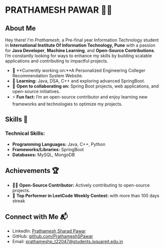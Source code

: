 
# PRATHAMESH PAWAR 👨‍💻

## About Me

Hey there! *I'm Prathamesh*, a Pre-final year Information Technology student in **International Institute Of Information Technology, Pune** with a passion for **Java Developer**, **Machine Learning**, and **Open-Source Contributions**. I’m constantly looking for ways to enhance my skills by building scalable applications and contributing to impactful projects.

- 🔭 **Currently working on:**A Personalized Engineering Colleger Recommendation System Website.
- 🌱 **Learning:** Java, DSA, C++ and exploring advanced SpringBoot.
- 🤝 **Open to collaborating on:** Spring Boot projects, web applications, and open-source initiatives.
- ⚡ **Fun fact:** I’m an open-source contributor and enjoy learning new frameworks and technologies to optimize my projects.

## Skills 🚀

### Technical Skills:
- **Programming Languages:** Java, C++, Python
- **Frameworks/Libraries:** SpringBoot
- **Databases:** MySQL, MongoDB

## Achievements 🏆
- 👨‍💻 **Open-Source Contributor:** Actively contributing to open-source projects.
- 🏅 **Top Performer in LeetCode Weekly Contest:** with more than 100 days streak

## Connect with Me 📬
- LinkedIn: [Prathamesh Sharad Pawar](https://www.linkedin.com/in/prathamesh-pawar-263916259)
- GitHub: [github.com/PrathameshSPawar](https://github.com/PrathameshSPawar)
- Email: prathameshp_t22047@students.isquareit.edu.in

<!---
PrathameshSPawar/PrathameshSPawar is a ✨ special ✨ repository because its `README.md` (this file) appears on your GitHub profile.
You can click the Preview link to take a look at your changes.
--->
